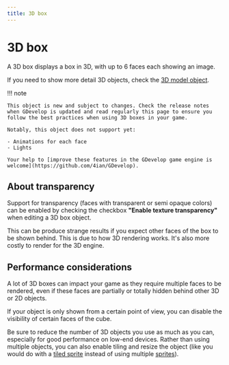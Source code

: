 ```yaml
---
title: 3D box
---
```

# 3D box

A 3D box displays a box in 3D, with up to 6 faces each showing an image.

If you need to show more detail 3D objects, check the [3D model object](../3d-model).

!!! note

    This object is new and subject to changes. Check the release notes when GDevelop is updated and read regularly this page to ensure you follow the best practices when using 3D boxes in your game.

    Notably, this object does not support yet:

    - Animations for each face
    - Lights

    Your help to [improve these features in the GDevelop game engine is welcome](https://github.com/4ian/GDevelop).

## About transparency

Support for transparency (faces with transparent or semi opaque colors) can be enabled by checking the checkbox **"Enable texture transparency"** when editing a 3D box object.

This can be produce strange results if you expect other faces of the box to be shown behind. This is due to how 3D rendering works. It's also more costly to render for the 3D engine.

## Performance considerations

A lot of 3D boxes can impact your game as they require multiple faces to be rendered, even if these faces are partially or totally hidden behind other 3D or 2D objects.

If your object is only shown from a certain point of view, you can disable the visibility of certain faces of the cube.

Be sure to reduce the number of 3D objects you use as much as you can, especially for good performance on low-end devices. Rather than using multiple objects, you can also enable tiling and resize the object (like you would do with a [tiled sprite](../tiled_sprite) instead of using multiple [sprites](../sprite)).
